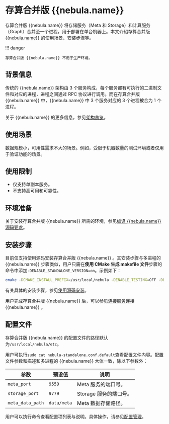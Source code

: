 # 存算合并版 {{nebula.name}} 

存算合并版 {{nebula.name}} 将存储服务（Meta 和 Storage）和计算服务（Graph）合并至一个进程，用于部署在单台机器上。本文介绍存算合并版 {{nebula.name}} 的使用场景、安装步骤等。

!!! danger

    存算合并版 {{nebula.name}} 不用于生产环境。

## 背景信息

传统的 {{nebula.name}} 架构由 3 个服务构成，每个服务都有可执行的二进制文件和对应的进程，进程之间通过 RPC 协议进行调用。而在存算合并版 {{nebula.name}} 中，{{nebula.name}} 中 3 个服务对应的 3 个进程被合为 1 个进程。

关于 {{nebula.name}} 的更多信息，参见[架构总览](../1.introduction/3.nebula-graph-architecture/1.architecture-overview.md)。

## 使用场景

数据规模小，可用性需求不大的场景。例如，受限于机器数量的测试环境或者仅用于验证功能的场景。

## 使用限制

- 仅支持单副本服务。
- 不支持高可用和可靠性。

## 环境准备

关于安装存算合并版 {{nebula.name}} 所需的环境，参见[编译 {{nebula.name}} 源码要求](1.resource-preparations.md)。

## 安装步骤

目前仅支持使用源码安装存算合并版 {{nebula.name}} 。其安装步骤与多进程的 {{nebula.name}} 步骤类似，用户只需在**使用 CMake 生成 makefile 文件**步骤的命令中添加`-DENABLE_STANDALONE_VERSION=on`。示例如下：

```bash
cmake -DCMAKE_INSTALL_PREFIX=/usr/local/nebula -DENABLE_TESTING=OFF -DENABLE_STANDALONE_VERSION=on -DCMAKE_BUILD_TYPE=Release ..
``` 

有关具体的安装步骤，参见[使用源码安装](2.compile-and-install-nebula-graph/1.install-nebula-graph-by-compiling-the-source-code.md)。

用户完成存算合并版 {{nebula.name}} 后，可以参见[连接服务](connect-to-nebula-graph.md)连接 {{nebula.name}} 。

## 配置文件

存算合并版 {{nebula.name}} 的配置文件的路径默认为`/usr/local/nebula/etc`。

用户可执行`sudo cat nebula-standalone.conf.default`查看配置文件内容。配置文件参数和描述和多进程的 {{nebula.name}} 大体一致，除以下参数外：

| 参数             | 预设值      | 说明                  |
| ---------------- | ----------- | --------------------- |
| `meta_port`      | `9559`      | Meta 服务的端口号。    |
| `storage_port`   | `9779`      | Storage 服务的端口号。 |
| `meta_data_path` | `data/meta` | Meta 数据存储路径。    |

用户可以执行命令查看配置项列表与说明。具体操作，请参见[配置管理](../5.configurations-and-logs/1.configurations/1.configurations.md)。
